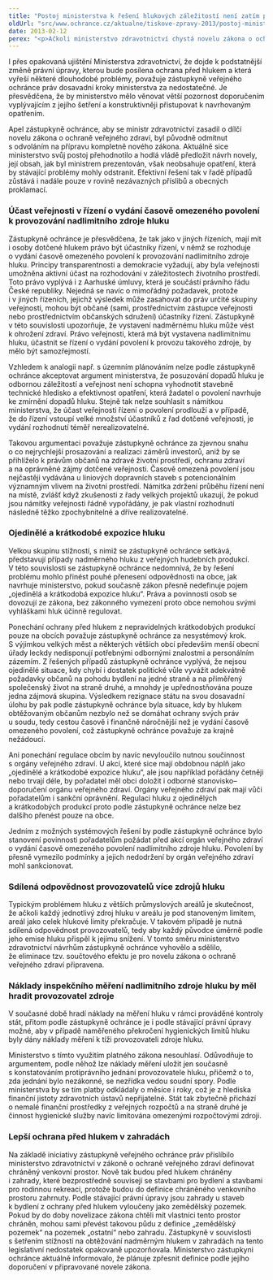 ```yaml
---
title: "Postoj ministerstva k řešení hlukových záležitostí není zatím přesvědčivý"
oldUrl: "src/www.ochrance.cz/aktualne/tiskove-zpravy-2013/postoj-ministerstva-k-reseni-hlukovych-zalezitosti-neni-zatim-presvedcivy"
date: 2013-02-12
perex: "<p>Ačkoli ministerstvo zdravotnictví chystá novelu zákona o ochraně veřejného zdraví týkající se ochrany před hlukem, má zástupkyně veřejného ochránce práv pochybnosti, zda novela přinese skutečně efektivní opatření k odstranění dlouhodobých problémů.</p>"
---
```


<!-- imported from the old website -->

<p>I přes opakovaná ujištění Ministerstva zdravotnictví, že dojde k podstatnější změně právní úpravy, kterou bude posílena ochrana před hlukem a která vyřeší některé dlouhodobé problémy, považuje zástupkyně veřejného ochránce práv dosavadní kroky ministerstva za nedostatečné. Je přesvědčena, že by ministerstvo mělo věnovat větší pozornost doporučením vyplývajícím z jejího šetření a konstruktivněji přistupovat k navrhovaným opatřením. </p><p>Apel zástupkyně ochránce, aby se ministr zdravotnictví zasadil o dílčí novelu zákona o ochraně veřejného zdraví, byl původně odmítnut s odvoláním na přípravu kompletně nového zákona. Aktuálně sice ministerstvo svůj postoj přehodnotilo a hodlá vládě předložit návrh novely, její obsah, jak byl ministrem prezentován, však neobsahuje opatření, která by stávající problémy mohly odstranit. Efektivní řešení tak v řadě případů zůstává i nadále pouze v rovině nezávazných příslibů a obecných proklamací.</p><h3>Účast veřejnosti v řízení o vydání časově omezeného povolení k provozování nadlimitního zdroje hluku</h3><p>Zástupkyně ochránce je přesvědčena, že tak jako v jiných řízeních, mají mít i osoby dotčené hlukem právo být účastníky řízení, v němž se rozhoduje o vydání časově omezeného povolení k provozování nadlimitního zdroje hluku. Principy transparentnosti a demokracie vyžadují, aby byla veřejnosti umožněna aktivní účast na rozhodování v záležitostech životního prostředí. Toto právo vyplývá i z Aarhuské úmluvy, která je součástí právního řádu České republiky. Nejedná se navíc o mimořádný požadavek, protože i v jiných řízeních, jejichž výsledek může zasahovat do práv určité skupiny veřejnosti, mohou být občané (sami, prostřednictvím zástupce veřejnosti nebo prostřednictvím občanských sdružení) účastníky řízení. Zástupkyně v této souvislosti upozorňuje, že vystavení nadměrnému hluku může vést k ohrožení zdraví. Právo veřejnosti, která má být vystavena nadlimitnímu hluku, účastnit se řízení o vydání povolení k provozu takového zdroje, by mělo být samozřejmostí.</p><p>Vzhledem k analogii např. s územním plánováním nelze podle zástupkyně ochránce akceptovat argument ministerstva, že posuzování dopadů hluku je odbornou záležitostí a veřejnost není schopna vyhodnotit stavebně technické hledisko a efektivnost opatření, která žadatel o povolení navrhuje ke zmírnění dopadů hluku. Stejně tak nelze souhlasit s námitkou ministerstva, že účast veřejnosti řízení o povolení prodlouží a v případě, že do řízení vstoupí velké množství účastníků z řad dotčené veřejnosti, je vydání rozhodnutí téměř nerealizovatelné.</p><p>Takovou argumentaci považuje zástupkyně ochránce za zjevnou snahu o co nejrychlejší prosazování a realizaci záměrů investorů, aniž by se přihlíželo k právům občanů na zdravé životní prostředí, ochranu zdraví a na oprávněné zájmy dotčené veřejnosti. Časově omezená povolení jsou nejčastěji vydávána u liniových dopravních staveb s potencionálním významným vlivem na životní prostředí. Námitka zdržení průběhu řízení není na místě, zvlášť když zkušenosti z řady velkých projektů ukazují, že pokud jsou námitky veřejnosti řádně vypořádány, je pak vlastní rozhodnutí následně těžko zpochybnitelné a dříve realizovatelné. </p><h3>Ojedinělé a krátkodobé expozice hluku</h3><p>Velkou skupinu stížností, s nimiž se zástupkyně ochránce setkává, představují případy nadměrného hluku z veřejných hudebních produkcí. V této souvislosti se zástupkyně ochránce nedomnívá, že by řešení problému mohlo přinést pouhé přenesení odpovědnosti na obce, jak navrhuje ministerstvo, pokud současně zákon přesně nedefinuje pojem „ojedinělá a krátkodobá expozice hluku“. Práva a povinnosti osob se dovozují ze zákona, bez zákonného vymezení proto obce nemohou svými vyhláškami hluk účinně regulovat. </p><p>Ponechání ochrany před hlukem z nepravidelných krátkodobých produkcí pouze na obcích považuje zástupkyně ochránce za nesystémový krok. S výjimkou velkých měst a některých větších obcí především menší obecní úřady leckdy nedisponují potřebnými odbornými znalostmi a personálním zázemím. Z řešených případů zástupkyně ochránce vyplývá, že nejsou ojedinělé situace, kdy chybí i dostatek politické vůle vyvážit adekvátně požadavky občanů na pohodu bydlení na jedné straně a na přiměřený společenský život na straně druhé, a mnohdy je upřednostňována pouze jedna zájmová skupina. Výsledkem rezignace státu na svou dosavadní úlohu by pak podle zástupkyně ochránce byla situace, kdy by hlukem obtěžovaným občanům nezbylo než se domáhat ochrany svých práv u soudu, tedy cestou časově i finančně náročnější než je vydání časově omezeného povolení, což zástupkyně ochránce považuje za krajně nežádoucí.</p><p>Ani ponechání regulace obcím by navíc nevyloučilo nutnou součinnost s orgány veřejného zdraví. U akcí, které sice mají obdobnou náplň jako „ojedinělé a krátkodobé expozice hluku“, ale jsou například pořádány četněji nebo trvají déle, by pořadatel měl obci doložit i odborné stanovisko–doporučení orgánu veřejného zdraví. Orgány veřejného zdraví pak mají vůči pořadatelům i sankční oprávnění. Regulaci hluku z ojedinělých a krátkodobých produkcí proto podle zástupkyně ochránce nelze bez dalšího přenést pouze na obce.</p><p>Jedním z možných systémových řešení by podle zástupkyně ochránce bylo stanovení povinnosti pořadatelům požádat před akcí orgán veřejného zdraví o vydání časově omezeného povolení nadlimitního zdroje hluku. Povolení by přesně vymezilo podmínky a jejich nedodržení by orgán veřejného zdraví mohl sankcionovat. </p><h3>Sdílená odpovědnost provozovatelů více zdrojů hluku         </h3><p>Typickým problémem hluku z větších průmyslových areálů je skutečnost, že ačkoli každý jednotlivý zdroj hluku v areálu je pod stanoveným limitem, areál jako celek hlukové limity překračuje. V takovém případě je nutná sdílená odpovědnost provozovatelů, tedy aby každý původce úměrně podle jeho emise hluku přispěl k jejímu snížení. V tomto směru ministerstvo zdravotnictví návrhům zástupkyně ochránce vyhovělo a sdělilo, že eliminace tzv. součtového efektu je pro novelu zákona o ochraně veřejného zdraví připravena.</p><h3>Náklady inspekčního měření nadlimitního zdroje hluku by měl hradit provozovatel zdroje</h3><p>V současné době hradí náklady na měření hluku v rámci prováděné kontroly stát, přitom podle zástupkyně ochránce je i podle stávající právní úpravy možné, aby v případě naměřeného překročení hygienických limitů hluku byly dány náklady měření k tíži provozovateli zdroje hluku.   </p><p>Ministerstvo s tímto využitím platného zákona nesouhlasí. Odůvodňuje to argumentem, podle něhož lze náklady měření uložit jen současně s konstatováním protiprávního jednání provozovatele hluku, přičemž o to, zda jednání bylo nezákonné, se nezřídka vedou soudní spory. Podle ministerstva by se tím platby odkládaly o měsíce i roky, což je z hlediska finanční jistoty zdravotních ústavů nepřijatelné. Stát tak zbytečně přichází o nemalé finanční prostředky z veřejných rozpočtů a na straně druhé je činnost hygienické služby navíc limitována omezenými rozpočtovými zdroji. </p><h3>Lepší ochrana před hlukem v zahradách</h3><p>Na základě iniciativy zástupkyně veřejného ochránce práv přislíbilo ministerstvo zdravotnictví v zákoně o ochraně veřejného zdraví definovat chráněný venkovní prostor. Nově tak budou před hlukem chráněny i zahrady, které bezprostředně souvisejí se stavbami pro bydlení a stavbami pro rodinnou rekreaci, protože budou do definice chráněného venkovního prostoru zahrnuty. Podle stávající právní úpravy jsou zahrady u staveb k bydlení z ochrany před hlukem vyloučeny jako zemědělský pozemek. Pokud by do doby novelizace zákona chtěli mít vlastníci tento prostor chráněn, mohou sami převést takovou půdu z definice „zemědělský pozemek“ na pozemek „ostatní“ nebo zahradu. Zástupkyně v souvislosti s šetřením stížností na obtěžování nadměrným hlukem v zahradách na tento legislativní nedostatek opakovaně upozorňovala. Ministerstvo zástupkyni ochránce aktuálně informovalo, že plánuje zpřesnit definice podle jejího doporučení v připravované novele zákona.</p>
